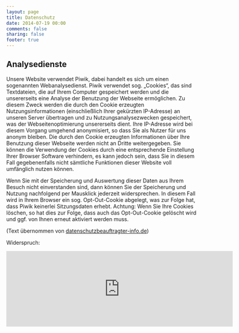 ```yaml
---
layout: page
title: Datenschutz
date: 2014-07-19 00:00
comments: false
sharing: false
footer: true
---
```



Analysedienste
--------------

Unsere Website verwendet Piwik, dabei handelt es sich um einen sogenannten Webanalysedienst. Piwik verwendet sog. „Cookies“, das sind Textdateien, die auf Ihrem Computer gespeichert werden und die unsererseits eine Analyse der Benutzung der Webseite ermöglichen. Zu diesem Zweck werden die durch den Cookie erzeugten Nutzungsinformationen (einschließlich Ihrer gekürzten IP-Adresse) an unseren Server übertragen und zu Nutzungsanalysezwecken gespeichert, was der Webseitenoptimierung unsererseits dient. Ihre IP-Adresse wird bei diesem Vorgang umge­hend anony­mi­siert, so dass Sie als Nutzer für uns anonym bleiben. Die durch den Cookie erzeugten Informationen über Ihre Benutzung dieser Webseite werden nicht an Dritte weitergegeben. Sie können die Verwendung der Cookies durch eine entsprechende Einstellung Ihrer Browser Software verhindern, es kann jedoch sein, dass Sie in diesem Fall gegebenenfalls nicht sämtliche Funktionen dieser Website voll umfänglich nutzen können.

Wenn Sie mit der Spei­che­rung und Aus­wer­tung die­ser Daten aus Ihrem Besuch nicht ein­ver­stan­den sind, dann kön­nen Sie der Spei­che­rung und Nut­zung nachfolgend per Maus­klick jederzeit wider­spre­chen. In diesem Fall wird in Ihrem Browser ein sog. Opt-Out-Cookie abgelegt, was zur Folge hat, dass Piwik kei­ner­lei Sit­zungs­da­ten erhebt. Achtung: Wenn Sie Ihre Cookies löschen, so hat dies zur Folge, dass auch das Opt-Out-Cookie gelöscht wird und ggf. von Ihnen erneut aktiviert werden muss.

(Text übernommen von
[datenschutzbeauftragter-info.de](https://www.datenschutzbeauftragter-info.de/fachbeitraege/piwik-datenschutzkonform-einsetzen/))

Widerspruch:


<iframe style="border: 0; height: 200px; width: 600px;" src="https://piwik.nolife.de/index.php?module=CoreAdminHome&action=optOut&language=de"></iframe>
